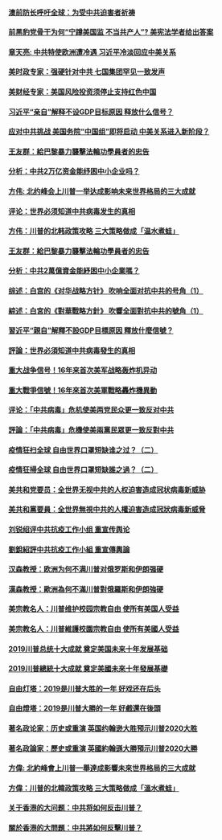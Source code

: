#### [澳前防长呼吁全球：为受中共迫害者祈祷](../pages/soh59/725156.md)
#### [前黑豹党骨干为何“宁蹲美国监 不当共产人”? 美宪法学者给出答案](../pages/soh59/725747.md)
#### [章天亮: 中共特使欧洲遭冷遇 习近平冷淡回应中美关系](../pages/soh59/725696.md)
#### [美时政专家：强硬针对中共 七国集团罕见一致发声](../pages/soh59/726041.md)
#### [美财经专家：美国风险投资须停止支持红色中国](../pages/soh59/726284.md)
#### [习近平“亲自”解释不设GDP目标原因 释放什么信号？](../pages/soh59/382909.md)
#### [应对中共挑战 美国务院“中国组”即将启动 中美关系进入新阶段？](../pages/soh59/628031.md)
#### [王友群：給巴黎暴力襲擊法輪功學員者的忠告](../pages/soh59/564009.md)
#### [分析：中共2万亿资金能纾困中小企业吗？](../pages/soh59/388471.md)
#### [方伟: 北约峰会上川普一举达成影响未来世界格局的三大成就](../pages/soh59/320827.md)
#### [评论：世界必须知道中共病毒发生的真相](../pages/soh59/372061.md)
#### [方伟：川普的北韩政策攻略  三大策略做成「温水煮蛙」](../pages/soh59/320725.md)
#### [王友群：給巴黎暴力襲擊法輪功學員者的忠告](../pages/soh59/564009?lang=b5.md)
#### [分析：中共2萬億資金能紓困中小企業嗎？](../pages/soh59/388471?lang=b5.md)
#### [综述：白宫的《对华战略方针》 吹响全面对抗中共的号角（1）](../pages/soh59/383809.md)
#### [綜述：白宮的《對華戰略方針》 吹響全面對抗中共的號角（1）](../pages/soh59/383809?lang=b5.md)
#### [習近平“親自”解釋不設GDP目標原因 釋放什麼信號？](../pages/soh59/382909?lang=b5.md)
#### [評論：世界必須知道中共病毒發生的真相](../pages/soh59/372061?lang=b5.md)
#### [重大战争信号！16年来首次美军战略轰炸机异动](../pages/soh59/368770.md)
#### [重大戰爭信號！16年來首次美軍戰略轟炸機異動](../pages/soh59/368770?lang=b5.md)
#### [评论：「中共病毒」危机使美两党民众更一致反对中共](../pages/soh59/364732.md)
#### [評論：「中共病毒」危機使美兩黨民眾更一致反對中共](../pages/soh59/364732?lang=b5.md)
#### [疫情狂扫全球 自由世界口罩短缺谁之过？（二）](../pages/soh59/362551.md)
#### [疫情狂掃全球 自由世界口罩短缺誰之過？（二）](../pages/soh59/362551?lang=b5.md)
#### [美共和党要员：全世界无视中共的人权迫害造成冠状病毒新威胁](../pages/soh59/344539.md)
#### [美共和黨要員：全世界無視中共的人權迫害造成冠狀病毒新威脅](../pages/soh59/344539?lang=b5.md)
#### [刘锐绍评中共抗疫工作小组 重宣传舆论](../pages/soh59/338809.md)
#### [劉銳紹評中共抗疫工作小組 重宣傳輿論](../pages/soh59/338809?lang=b5.md)
#### [汉森教授：欧洲为何不满川普对俄罗斯和伊朗强硬 ](../pages/soh59/334111.md)
#### [漢森教授：歐洲為何不滿川普對俄羅斯和伊朗強硬 ](../pages/soh59/334111?lang=b5.md)
#### [美宗教名人：川普维护校园宗教自由 使所有美国人受益](../pages/soh59/333871.md)
#### [美宗教名人：川普維護校園宗教自由 使所有美國人受益](../pages/soh59/333871?lang=b5.md)
#### [2019川普总统十大成就 奠定美国未来十年发展基础](../pages/soh59/327442.md)
#### [2019川普總統十大成就 奠定美國未來十年發展基礎](../pages/soh59/327442?lang=b5.md)
#### [自由灯塔：2019是川普大胜的一年 好戏还在后头](../pages/soh59/323683.md)
#### [自由燈塔：2019是川普大勝的一年 好戲還在後頭](../pages/soh59/323683?lang=b5.md)
#### [著名政论家：历史或重演 英国约翰逊大胜预示川普2020大胜](../pages/soh59/322669.md)
#### [著名政論家：歷史或重演 英國約翰遜大勝預示川普2020大勝](../pages/soh59/322669?lang=b5.md)
#### [方偉: 北約峰會上川普一舉達成影響未來世界格局的三大成就](../pages/soh59/320827?lang=b5.md)
#### [方偉：川普的北韓政策攻略  三大策略做成「溫水煮蛙」](../pages/soh59/320725?lang=b5.md)
#### [关于香港的大问题：中共将如何反击川普？](../pages/soh59/317605.md)
#### [關於香港的大問題：中共將如何反擊川普？](../pages/soh59/317605?lang=b5.md)
